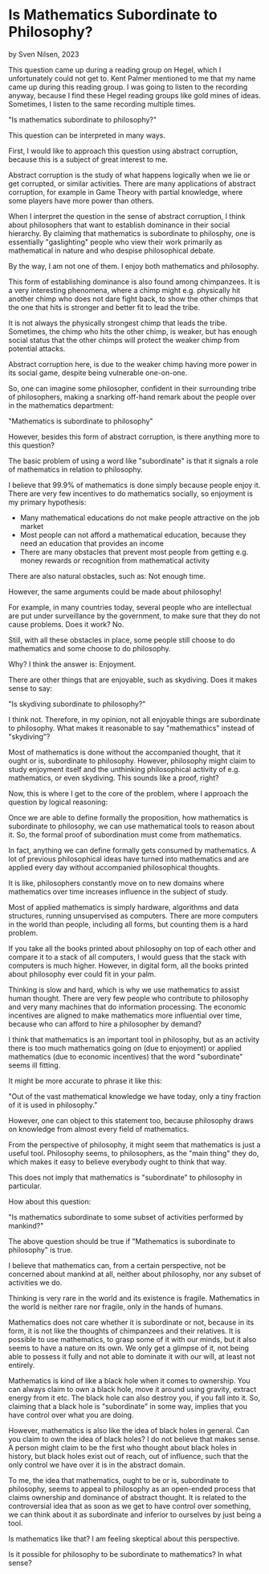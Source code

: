 # Is Mathematics Subordinate to Philosophy?
by Sven Nilsen, 2023

This question came up during a reading group on Hegel, which I unfortunately could not get to.
Kent Palmer mentioned to me that my name came up during this reading group.
I was going to listen to the recording anyway, because I find these Hegel reading groups like gold mines of ideas.
Sometimes, I listen to the same recording multiple times.

"Is mathematics subordinate to philosophy?"

This question can be interpreted in many ways.

First, I would like to approach this question using abstract corruption, because this is a subject of great interest to me.

Abstract corruption is the study of what happens logically when we lie or get corrupted, or similar activities.
There are many applications of abstract corruption, for example in Game Theory with partial knowledge, where some players have more power than others.

When I interpret the question in the sense of abstract corruption,
I think about philosophers that want to establish dominance in their social hierarchy.
By claiming that mathematics is subordinate to philosphy,
one is essentially "gaslighting" people who view their work primarily as mathematical in nature and who despise philosophical debate.

By the way, I am not one of them. I enjoy both mathematics and philosophy.

This form of establishing dominance is also found among chimpanzees.
It is a very interesting phenomena, where a chimp might e.g. physically hit another chimp who does not dare fight back,
to show the other chimps that the one that hits is stronger and better fit to lead the tribe.

It is not always the physically strongest chimp that leads the tribe.
Sometimes, the chimp who hits the other chimp, is weaker,
but has enough social status that the other chimps will protect the weaker chimp from potential attacks.

Abstract corruption here, is due to the weaker chimp having more power in its social game, despite being vulnerable one-on-one.

So, one can imagine some philosopher, confident in their surrounding tribe of philosophers,
making a snarking off-hand remark about the people over in the mathematics department:

"Mathematics is subordinate to philosophy"

However, besides this form of abstract corruption, is there anything more to this question?

The basic problem of using a word like "subordinate" is that it signals a role of mathematics in relation to philosophy.

I believe that 99.9% of mathematics is done simply because people enjoy it.
There are very few incentives to do mathematics socially, so enjoyment is my primary hypothesis:

- Many mathematical educations do not make people attractive on the job market
- Most people can not afford a mathematical education, because they need an education that provides an income
- There are many obstacles that prevent most people from getting e.g. money rewards or recognition from mathematical activity

There are also natural obstacles, such as: Not enough time.

However, the same arguments could be made about philosophy!

For example, in many countries today, several people who are intellectual are put under surveillance by the government,
to make sure that they do not cause problems. Does it work? No.

Still, with all these obstacles in place, some people still choose to do mathematics and some choose to do philosophy.

Why? I think the answer is: Enjoyment.

There are other things that are enjoyable, such as skydiving.
Does it makes sense to say:

"Is skydiving subordinate to philosophy?"

I think not. Therefore, in my opinion, not all enjoyable things are subordinate to philosophy.
What makes it reasonable to say "mathemathics" instead of "skydiving"?

Most of mathematics is done without the accompanied thought, that it ought or is, subordinate to philosophy.
However, philosophy might claim to study enjoyment itself and the unthinking philosophical activity of e.g. mathematics, or even skydiving.
This sounds like a proof, right?

Now, this is where I get to the core of the problem, where I approach the question by logical reasoning:

Once we are able to define formally the proposition, how mathematics is subordinate to philosophy,
we can use mathematical tools to reason about it.
So, the formal proof of subordination must come from mathematics.

In fact, anything we can define formally gets consumed by mathematics.
A lot of previous philosophical ideas have turned into mathematics and are applied every day without accompanied philosophical thoughts.

It is like, philosophers constantly move on to new domains where mathematics over time increases influence in the subject of study.

Most of applied mathematics is simply hardware, algorithms and data structures, running unsupervised as computers.
There are more computers in the world than people, including all forms, but counting them is a hard problem.

If you take all the books printed about philosophy on top of each other and compare  it to a stack of all computers,
I would guess that the stack with computers is much higher.
However, in digital form, all the books printed about philosophy ever could fit in your palm.

Thinking is slow and hard, which is why we use mathematics to assist human thought.
There are very few people who contribute to philosophy and very many machines that do information processing.
The economic incentives are aligned to make mathematics more influential over time,
because who can afford to hire a philosopher by demand?

I think that mathematics is an important tool in philosophy,
but as an activity there is too much mathematics going on (due to enjoyment)
or applied mathematics (due to economic incentives) that the word "subordinate" seems ill fitting.

It might be more accurate to phrase it like this:

"Out of the vast mathematical knowledge we have today, only a tiny fraction of it is used in philosophy."

However, one can object to this statement too, because philosophy draws on knowledge from almost every field of mathematics.

From the perspective of philosophy, it might seem that mathematics is just a useful tool.
Philosophy seems, to philosophers, as the "main thing" they do, which makes it easy to believe everybody ought to think that way.

This does not imply that mathematics is "subordinate" to philosophy in particular.

How about this question:

"Is mathematics subordinate to some subset of activities performed by mankind?"

The above question should be true if "Mathematics is subordinate to philosophy" is true.

I believe that mathematics can, from a certain perspective, not be concerned about mankind at all,
neither about philosophy, nor any subset of activities we do.

Thinking is very rare in the world and its existence is fragile.
Mathematics in the world is neither rare nor fragile, only in the hands of humans.

Mathematics does not care whether it is subordinate or not, because in its form,
it is not like the thoughts of chimpanzees and their relatives.
It is possible to use mathematics, to grasp some of it with our minds, but it also seems to have a nature on its own.
We only get a glimpse of it, not being able to possess it fully and not able to dominate it with our will, at least not entirely.

Mathematics is kind of like a black hole when it comes to ownership.
You can always claim to own a black hole, move it around using gravity, extract energy from it etc.
The black hole can also destroy you, if you fall into it.
So, claiming that a black hole is "subordinate" in some way, implies that you have control over what you are doing.

However, mathematics is also like the idea of black holes in general.
Can you claim to own the idea of black holes? I do not believe that makes sense.
A person might claim to be the first who thought about black holes in history,
but black holes exist out of reach, out of influence, such that the only control we have over it is in the abstract domain.

To me, the idea that mathematics, ought to be or is, subordinate to philosophy,
seems to appeal to philosophy as an open-ended process that claims ownership and dominance of abstract thought.
It is related to the controversial idea that as soon as we get to have control over something,
we can think about it as subordinate and inferior to ourselves by just being a tool.

Is mathematics like that? I am feeling skeptical about this perspective.

Is it possible for philosophy to be subordinate to mathematics? In what sense?
